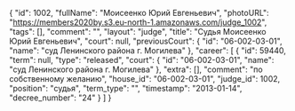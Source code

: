 {
    "id": 1002,
    "fullName": "Моисеенко Юрий Евгеньевич",
    "photoURL": "https://members2020by.s3.eu-north-1.amazonaws.com/judge_1002",
    "tags": [],
    "comment": "",
    "layout": "judge",
    "title": "Судья Моисеенко Юрий Евгеньевич",
    "court": null,
    "previousCourt": {
        "id": "06-002-03-01",
        "name": "суд Ленинского района г. Могилева"
    },
    "career": [
        {
            "id": 59440,
            "term": null,
            "type": "released",
            "court": {
                "id": "06-002-03-01",
                "name": "суд Ленинского района г. Могилева"
            },
            "extra": [],
            "comment": "по собственному желанию",
            "house_id": "06-002-03-01",
            "judge_id": 1002,
            "position": "судья",
            "term_type": "",
            "timestamp": "2013-01-14",
            "decree_number": "24"
        }
    ]
}